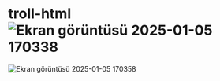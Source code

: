 # troll-html![Ekran görüntüsü 2025-01-05 170338](https://github.com/user-attachments/assets/649d3041-03d6-45c5-ae51-b9c9a667cb18)
![Ekran görüntüsü 2025-01-05 170358](https://github.com/user-attachments/assets/829ffc3e-f8f2-49b6-bd2a-743c440a3666)

